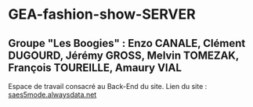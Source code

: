 # GEA-fashion-show-SERVER

## Groupe "Les Boogies" : Enzo CANALE, Clément DUGOURD, Jérémy GROSS, Melvin TOMEZAK, François TOUREILLE, Amaury VIAL
Espace de travail consacré au Back-End du site.
Lien du site : [saes5mode.alwaysdata.net](saes5mode.alwaysdata.net)
